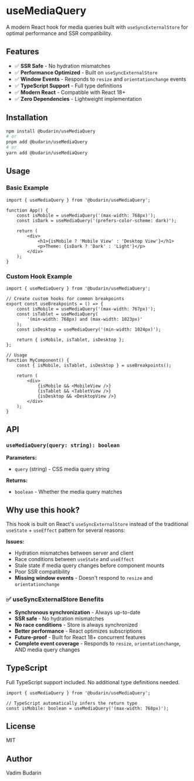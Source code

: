 # useMediaQuery

A modern React hook for media queries built with `useSyncExternalStore` for optimal performance and SSR compatibility.

## Features

- ✅ **SSR Safe** - No hydration mismatches
- ✅ **Performance Optimized** - Built on `useSyncExternalStore`
- ✅ **Window Events** - Responds to `resize` and `orientationchange` events
- ✅ **TypeScript Support** - Full type definitions
- ✅ **Modern React** - Compatible with React 18+
- ✅ **Zero Dependencies** - Lightweight implementation

## Installation

```bash
npm install @budarin/useMediaQuery
# or
pnpm add @budarin/useMediaQuery
# or
yarn add @budarin/useMediaQuery
```

## Usage

### Basic Example

```tsx
import { useMediaQuery } from '@budarin/useMediaQuery';

function App() {
    const isMobile = useMediaQuery('(max-width: 768px)');
    const isDark = useMediaQuery('(prefers-color-scheme: dark)');

    return (
        <div>
            <h1>{isMobile ? 'Mobile View' : 'Desktop View'}</h1>
            <p>Theme: {isDark ? 'Dark' : 'Light'}</p>
        </div>
    );
}
```

### Custom Hook Example

```tsx
import { useMediaQuery } from '@budarin/useMediaQuery';

// Create custom hooks for common breakpoints
export const useBreakpoints = () => {
    const isMobile = useMediaQuery('(max-width: 767px)');
    const isTablet = useMediaQuery(
        '(min-width: 768px) and (max-width: 1023px)'
    );
    const isDesktop = useMediaQuery('(min-width: 1024px)');

    return { isMobile, isTablet, isDesktop };
};

// Usage
function MyComponent() {
    const { isMobile, isTablet, isDesktop } = useBreakpoints();

    return (
        <div>
            {isMobile && <MobileView />}
            {isTablet && <TabletView />}
            {isDesktop && <DesktopView />}
        </div>
    );
}
```

## API

### `useMediaQuery(query: string): boolean`

**Parameters:**

- `query` (string) - CSS media query string

**Returns:**

- `boolean` - Whether the media query matches

## Why use this hook?

This hook is built on React's `useSyncExternalStore` instead of the traditional `useState` + `useEffect` pattern for several reasons:

**Issues:**

- Hydration mismatches between server and client
- Race conditions between `useState` and `useEffect`
- Stale state if media query changes before component mounts
- Poor SSR compatibility
- **Missing window events** - Doesn't respond to `resize` and `orientationchange`

### ✅ useSyncExternalStore Benefits

- **Synchronous synchronization** - Always up-to-date
- **SSR safe** - No hydration mismatches
- **No race conditions** - Store is always synchronized
- **Better performance** - React optimizes subscriptions
- **Future-proof** - Built for React 18+ concurrent features
- **Complete event coverage** - Responds to `resize`, `orientationchange`, AND media query changes

## TypeScript

Full TypeScript support included. No additional type definitions needed.

```tsx
import { useMediaQuery } from '@budarin/useMediaQuery';

// TypeScript automatically infers the return type
const isMobile: boolean = useMediaQuery('(max-width: 768px)');
```

## License

MIT

## Author

Vadim Budarin
